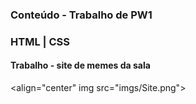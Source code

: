 ### Conteúdo - Trabalho de PW1
	
### HTML | CSS

#### Trabalho - site de memes da sala

<align="center" img src="imgs/Site.png">
